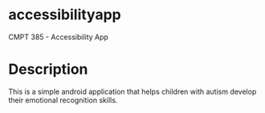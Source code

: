 # accessibilityapp
CMPT 385 - Accessibility App


# Description
This is a simple android application that helps children with autism develop their emotional recognition skills.
